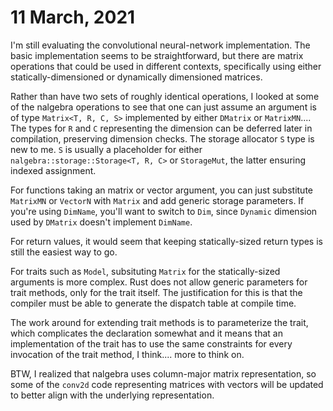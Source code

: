 # 11 March, 2021

I'm still evaluating the convolutional neural-network implementation.
The basic implementation seems to be straightforward, but there are
matrix operations that could be used in different contexts, specifically
using either statically-dimensioned or dynamically dimensioned matrices.

Rather than have two sets of roughly identical operations, I looked at some
of the nalgebra operations to see that one can just assume an argument
is of type `Matrix<T, R, C, S>` implemented by either `DMatrix` or `MatrixMN`....
The types for `R` and `C` representing the dimension can be deferred later in
compilation, preserving dimension checks.  The storage allocator `S` type is new
to me.
`S` is usually a placeholder for either `nalgebra::storage::Storage<T, R, C>` or `StorageMut`, 
the latter ensuring indexed assignment.

For functions taking an matrix or vector argument, you can just substitute `MatrixMN` or
`VectorN` with `Matrix` and add generic storage parameters.
If you're using `DimName`, you'll want to switch to `Dim`, since `Dynamic` dimension used
by `DMatrix` doesn't implement `DimName`.

For return values, it would seem that keeping statically-sized return types is still the
easiest way to go.

For traits such as `Model`, subsituting `Matrix` for the statically-sized arguments is
more complex.
Rust does not allow generic parameters for trait methods, only for the trait itself.
The justification for this is that the compiler must be able to generate the dispatch
table at compile time.

The work around for extending trait methods is to parameterize the trait, which complicates
the declaration somewhat and it means that an implementation of the trait has to use the
same constraints for every invocation of the trait method, I think.... more to think on.

BTW, I realized that nalgebra uses column-major matrix representation, so some of the `conv2d`
code representing matrices with vectors will be updated to better align with the underlying
representation.
